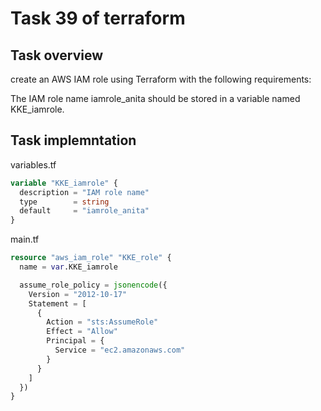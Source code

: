 # Task 39 of terraform

## Task overview
create an AWS IAM role using Terraform with the following requirements:

The IAM role name iamrole_anita should be stored in a variable named KKE_iamrole.


## Task implemntation
variables.tf
```terraform
variable "KKE_iamrole" {
  description = "IAM role name"
  type        = string
  default     = "iamrole_anita"
}
```

main.tf
```terraform 
resource "aws_iam_role" "KKE_role" {
  name = var.KKE_iamrole

  assume_role_policy = jsonencode({
    Version = "2012-10-17"
    Statement = [
      {
        Action = "sts:AssumeRole"
        Effect = "Allow"
        Principal = {
          Service = "ec2.amazonaws.com"
        }
      }
    ]
  })
}
```